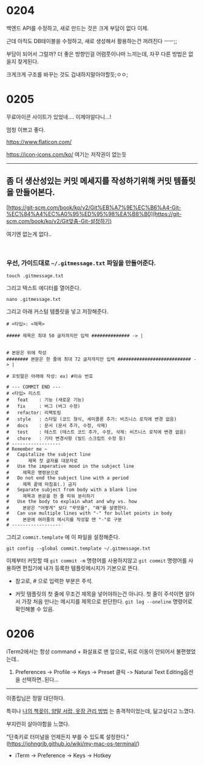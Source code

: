 # 0204

백엔드 API를 수정하고, 새로 만드는 것은 크게 부담이 없다 이제.

근데 아직도 DB테이블을 수정하고, 새로 생성해서 활용하는건 꺼려진다 ㅡㅡ;;

부담이 되어서 그럴까? 더 좋은 방향인걸 어렴풋이나마 느끼는데, 자꾸 다른 방법은 없을지 찾게된다.

크게크게 구조를 바꾸는 것도 겁내하지말아야할듯;ㅇㅇ;



# 0205

무료아이콘 사이트가 있었네.... 이제야알다니...! 

엄청 이쁘고 좋다.

 https://www.flaticon.com/


https://icon-icons.com/ko/ 여기는 저작권이 없는듯

---

## 좀 더 생산성있는 커밋 메세지를 작성하기위해 커밋 템플릿을 만들어본다.

[https://git-scm.com/book/ko/v2/Git%EB%A7%9E%EC%B6%A4-Git-%EC%84%A4%EC%A0%95%ED%95%98%EA%B8%B0](https://git-scm.com/book/ko/v2/Git맞춤-Git-설정하기)

여기엔 없는게 없다..

<br>



### 우선, 가이드대로 `~/.gitmessage.txt` 파일을 만들어준다.

```
touch .gitmessage.txt
```

그리고 텍스트 에디터를 열어준다.

```
nano .gitmessage.txt
```

그리고 아래 커스텀 템플릿을 넣고 저장해준다.

```
# <타입>: <제목>

##### 제목은 최대 50 글자까지만 입력 ############## -> |


# 본문은 위에 작성
######## 본문은 한 줄에 최대 72 글자까지만 입력 ########################### -> |

# 꼬릿말은 아래에 작성: ex) #이슈 번호

# --- COMMIT END ---
# <타입> 리스트
#   feat    : 기능 (새로운 기능)
#   fix     : 버그 (버그 수정)
#   refactor: 리팩토링
#   style   : 스타일 (코드 형식, 세미콜론 추가: 비즈니스 로직에 변경 없음)
#   docs    : 문서 (문서 추가, 수정, 삭제)
#   test    : 테스트 (테스트 코드 추가, 수정, 삭제: 비즈니스 로직에 변경 없음)
#   chore   : 기타 변경사항 (빌드 스크립트 수정 등)
# ------------------
# Remember me ~
#   Capitalize the subject line
#   	제목 첫 글자를 대문자로
#   Use the imperative mood in the subject line
#     제목은 명령문으로
#   Do not end the subject line with a period
#     제목 끝에 마침표(.) 금지
#   Separate subject from body with a blank line
#     제목과 본문을 한 줄 띄워 분리하기
#   Use the body to explain what and why vs. how
#     본문은 "어떻게" 보다 "무엇을", "왜"를 설명한다.
#   Can use multiple lines with "-" for bullet points in body
#     본문에 여러줄의 메시지를 작성할 땐 "-"로 구분
# ------------------
```



그리고 `commit.template` 에 이 파일을 설정해준다.

```
git config --global commit.template ~/.gitmessage.txt
```



이제부터 커밋할 때 `git commit -m` 명령어를 사용하지않고 `git commit` 명령어를 사용하면 편집기에 내가 등록한 템플릿메시지가 기본으로 뜬다.



- 참고로, # 으로 입력한 부분은 주석.

- 커밋 템플릿의 첫 줄에 무조건 제목을 넣어야하는건 아니다.
  첫 줄이 주석이면 알아서 가장 처음 만나는 메시지를 제목으로 판단한다.
  `git log --oneline` 명령어로 확인해볼 수 있음.



# 0206



iTerm2에서는 항상 command + 화살표로 맨 앞으로, 뒤로 이동이 안되어서 불편했었는데..

1. Preferences -> Profile -> Keys -> Preset 클릭 -> Natural Text Editing옵션을 선택하면..된다...



---

이종립님은 정말 대단하다.

특히나 [나의 책꽂이, 양말 서랍, 옷장 관리 방법](https://johngrib.github.io/wiki/my-bookshelf/) 는 충격적이었는데, 닮고싶다고 느꼈다.

부지런히 살아야함을 느꼈다.

"단축키로 터미널을 언제든지 부를 수 있도록 설정한다." (https://johngrib.github.io/wiki/my-mac-os-terminal/)

- iTerm -> Preference -> Keys -> Hotkey